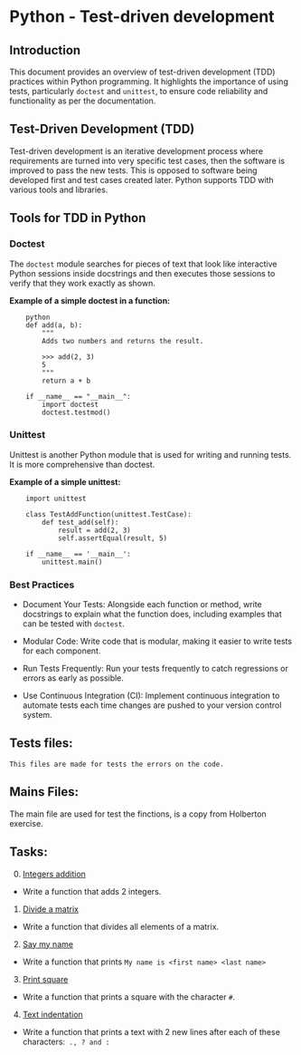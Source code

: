 # Python - Test-driven development

## Introduction

This document provides an overview of test-driven development (TDD) practices within Python programming. It highlights the importance of using tests, particularly `doctest` and `unittest`, to ensure code reliability and functionality as per the documentation.

## Test-Driven Development (TDD)

Test-driven development is an iterative development process where requirements are turned into very specific test cases, then the software is improved to pass the new tests. This is opposed to software being developed first and test cases created later. Python supports TDD with various tools and libraries.

## Tools for TDD in Python

### Doctest

The `doctest` module searches for pieces of text that look like interactive Python sessions inside docstrings and then executes those sessions to verify that they work exactly as shown.

**Example of a simple doctest in a function:**

        python
        def add(a, b):
            """
            Adds two numbers and returns the result.

            >>> add(2, 3)
            5
            """
            return a + b

        if __name__ == "__main__":
            import doctest
            doctest.testmod()

### Unittest

Unittest is another Python module that is used for writing and running tests. It is more comprehensive than doctest.

**Example of a simple unittest:**

        import unittest

        class TestAddFunction(unittest.TestCase):
            def test_add(self):
                result = add(2, 3)
                self.assertEqual(result, 5)

        if __name__ == '__main__':
            unittest.main()

### Best Practices

 * Document Your Tests: Alongside each function or method, write docstrings to explain what the function does, including examples that can be tested with `doctest`.
 
 * Modular Code: Write code that is modular, making it easier to write tests for each component.

 * Run Tests Frequently: Run your tests frequently to catch regressions or errors as early as possible.

 * Use Continuous Integration (CI): Implement continuous integration to automate tests each time changes are pushed to your version control system.

## Tests files:
    
    This files are made for tests the errors on the code. 

## Mains Files:

 The main file are used for test the finctions, is a copy from Holberton exercise.

 ## Tasks:

0. [Integers addition](./0-add_integer.py)
       
 * Write a function that adds 2 integers.

1. [Divide a matrix](./2-matrix_divided.py)

 * Write a function that divides all elements of a matrix.

2. [Say my name](./3-say_my_name.py)

 * Write a function that prints `My name is <first name> <last name>`

3. [Print square](./3-say_my_name.py)

 * Write a function that prints a square with the character `#`.

4. [Text indentation](./4-print_square.py)

 * Write a function that prints a text with 2 new lines after each of these characters:` ., ? and :`

